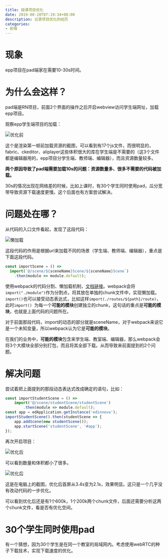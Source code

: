 ```yaml
---
title: 授课项目优化
date: 2019-08-28T07:19:34+08:00
description: 记录项目优化的经历
categories:
- 前端
---
```


# 现象

epp项目在pad端家在需要10-30s时间。

# 为什么会这样？

pad端是RN项目，前面2个界面的操作之后开启webview访问学生端网址，加载epp项目。  

观察epp学生端项目的加载：

![优化前][image1]

这个是渲染第一帧前加载资源的截图，可以看到有17个js文件，而很明显的，fabric、ckeditor、aliplayer这些体积很大的库在学生端是不需要的（这3个文件都是编辑器用的，epp项目分学生端、教师端、编辑器），而且资源数量较多。  

**两个原因导致了pad端需要加载10s的问题：资源数量多、很多不需要的代码被加载。**  

30s的情况出现在网络差的时候，比如上课时，有30个学生同时使用pad，瓜分宽带导致资源下载速度更慢。这个后面也有方案尝试解决。

# 问题处在哪？

从代码的入口文件看起，发现了这段代码：

![懒加载][image2]

这段代码的作用是根据url来加载不同的场景（学生端、教师端、编辑器），重点是下面这段代码。

```js
const importScene = () =>
  import(`@/scene/${sceneName}Scene/${sceneName}Scene`)
    .then(module => module.default);
```

使用webpack的代码分割、懒加载机制，[文档链接][image2]。webpack会将`import("./module")`作为分割点，将其放在单独的chunk文件中，实现懒加载。  
`import()`也可以接受动态表达式，比如这样`import(./routes/${path}/route)`，此时`import() `为每一个**可能的模块**创建独立的chunk，这句话的重点是**可能的模块**，也就是上面代码的问题所在。

对于前面那段代码，import的动态的部分就是sceneName，对于webpack来说它是一个未知变量，所以webpack认为它是**可能的模块**。

在我们的业务中，**可能的模块**包含来学生端、教室端、编辑器，那么webpack会将3个大模块全部分别打包，而且将其全部下载。从而导致来前面提到的2个问题。

# 解决问题

尝试着把上面提到的那段动态表达式改成确定的语句，比如：

```js
const importStudentScene = () =>
    import('@/scene/studentScene/studentScene')
        .then(module => module.default);
const app = edApplication.getInstance('edinnova');
importStudentScene().then(studentScene => {
    app.addScene(new studentScene());
    app.startScene('studentScene', '#app');
});
```

再次开启项目：

![优化后][image3]

可以看到数量和体积都小了很多。

![优化后][image4]

这是在电脑上的截图，优化后首屏从3.4s变为2.1s，效果明显。这只是一个几乎没有改动代码的一步优化。

可以看到优化后还是有1个600k，1个200k两个chunk文件，后面还需要分析这两个chunk文件，看是否有优化空间。

# 30个学生同时使用pad

有一个猜想，因为30个学生是在同一个教室的局域网内。考虑使用webRTC的种子下载技术，实现下载速度的优化。


[image1]:/images/优化-前.jpg
[image2]:/images/优化-代码.png
[image3]:/images/优化-后.jpg
[image4]:/images/优化-后2.jpg
[wepack1]:https://webpack.docschina.org/guides/migrating/#es2015-%E7%9A%84%E4%BB%A3%E7%A0%81%E5%88%86%E5%89%B2

